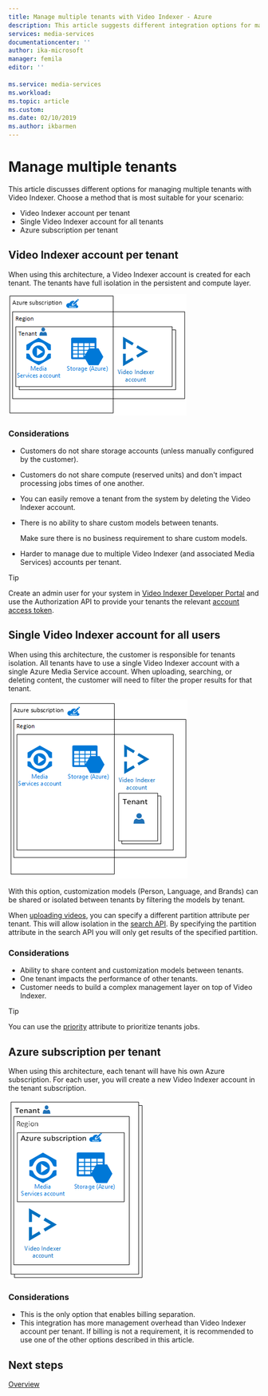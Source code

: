 ```yaml
---
title: Manage multiple tenants with Video Indexer - Azure 
description: This article suggests different integration options for managing multiple tenants with Video Indexer.
services: media-services
documentationcenter: ''
author: ika-microsoft
manager: femila
editor: ''

ms.service: media-services
ms.workload: 
ms.topic: article
ms.custom: 
ms.date: 02/10/2019
ms.author: ikbarmen
---
```


# Manage multiple tenants

This article discusses different options for managing multiple tenants with Video Indexer. Choose a method that is most suitable for your scenario:

* Video Indexer account per tenant
* Single Video Indexer account for all tenants
* Azure subscription per tenant

## Video Indexer account per tenant

When using this architecture, a Video Indexer account is created for each tenant. The tenants have full isolation in the persistent and compute layer.  

![Video Indexer account per tenant](./media/manage-multiple-tenants/video-indexer-account-per-tenant.png)

### Considerations

* Customers do not share storage accounts (unless manually configured by the customer).
* Customers do not share compute (reserved units) and don't impact processing jobs times of one another.
* You can easily remove a tenant from the system by deleting the Video Indexer account.
* There is no ability to share custom models between tenants.

    Make sure there is no business requirement to share custom models.
* Harder to manage due to multiple Video Indexer (and associated Media Services) accounts per tenant.

> [!TIP]
> Create an admin user for your system in [Video Indexer Developer Portal](https://api-portal.videoindexer.ai/) and use the Authorization API to provide your tenants the relevant [account access token](https://api-portal.videoindexer.ai/docs/services/authorization/operations/Get-Account-Access-Token).

## Single Video Indexer account for all users

When using this architecture, the customer is responsible for tenants isolation. All tenants have to use a single Video Indexer account with a single Azure Media Service account. When uploading, searching, or deleting content, the customer will need to filter the proper results for that tenant.

![Single Video Indexer account for all users](./media/manage-multiple-tenants/single-video-indexer-account-for-all-users.png)

With this option, customization models (Person, Language, and Brands) can be shared or isolated between tenants by filtering the models by tenant.

When [uploading videos](https://api-portal.videoindexer.ai/docs/services/operations/operations/Upload-video?), you can specify a different partition attribute per tenant. This will allow isolation in the [search API](https://api-portal.videoindexer.ai/docs/services/operations/operations/Search-videos?). By specifying the partition attribute in the search API you will only get results of the specified partition. 

 ### Considerations

* Ability to share content and customization models between tenants.
* One tenant impacts the performance of other tenants.
* Customer needs to build a complex management layer on top of Video Indexer.

> [!TIP]
> You can use the [priority](upload-index-videos.md) attribute to prioritize tenants jobs.

## Azure subscription per tenant 

When using this architecture, each tenant will have his own Azure subscription. For each user, you will create a new Video Indexer account in the tenant subscription.

![Azure subscription per tenant](./media/manage-multiple-tenants/azure-subscription-per-tenant.png)

### Considerations

* This is the only option that enables billing separation.
* This integration has more management overhead than Video Indexer account per tenant. If billing is not a requirement, it is recommended to use one of the other options described in this article.

## Next steps

[Overview](video-indexer-overview.md)
